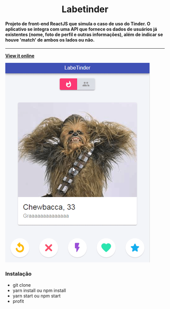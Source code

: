 <h1 align="center"> Labetinder </h1>
<h4>Projeto de front-end ReactJS que simula o caso de uso do Tinder. O aplicativo se integra com uma API que fornece os dados de usuários já existentes (nome, foto de perfil e outras informações), além de indicar se houve 'match' de ambos os lados ou não.</h4>
<hr />

<a href="http://sticky-gate.surge.sh/" target="_blank"><strong>View it online</strong></a>

![Labetinder Demo](https://github.com/yuzokamoto/labetinder/blob/master/visuals/AhAJ2LZln7.gif)

<h3>Instalação</h3>

- git clone
- yarn install ou npm install
- yarn start ou npm start
- profit
